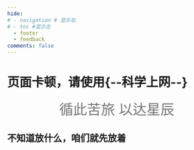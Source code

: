 ```yaml
---
hide:
# - navigation # 显示右
# - toc #显示左
  - footer
  - feedback
comments: false
---
```



# 页面卡顿，请使用{--科学上网--}
<center><font  color= #757575 size=6.5 >循此苦旅 以达星辰</font></center>


## 不知道放什么，咱们就先放着
